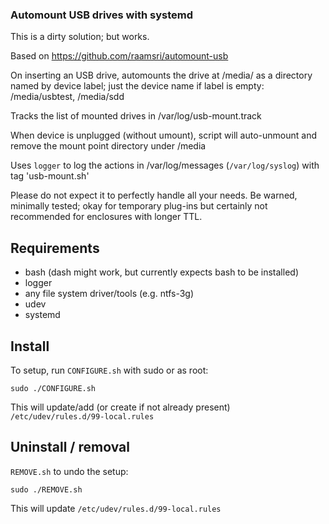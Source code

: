 ### Automount USB drives with systemd

This is a dirty solution; but works.

Based on https://github.com/raamsri/automount-usb

On inserting an USB drive, automounts the drive at /media/ as a
directory named by device label; just the device name if label is
empty: /media/usbtest, /media/sdd

Tracks the list of mounted drives in /var/log/usb-mount.track

When device is unplugged (without umount), script will auto-unmount and remove the mount point directory under /media

Uses `logger` to log the actions in /var/log/messages (`/var/log/syslog`) with tag 'usb-mount.sh'

Please do not expect it to perfectly handle all your needs.
Be warned, minimally tested; okay for temporary plug-ins but certainly
not recommended for enclosures with longer TTL.

## Requirements

  * bash (dash might work, but currently expects bash to be installed)
  * logger
  * any file system driver/tools (e.g. ntfs-3g)
  * udev
  * systemd

## Install


To setup, run `CONFIGURE.sh` with sudo or as root:

    sudo ./CONFIGURE.sh

This will update/add (or create if not already present) `/etc/udev/rules.d/99-local.rules`

## Uninstall / removal

`REMOVE.sh` to undo the setup:

    sudo ./REMOVE.sh

This will update `/etc/udev/rules.d/99-local.rules`

